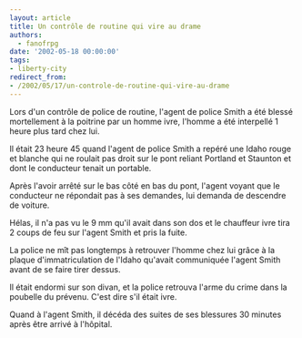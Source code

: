 ```yaml
---
layout: article
title: Un contrôle de routine qui vire au drame
authors:
  - fanofrpg
date: '2002-05-18 00:00:00'
tags:
- liberty-city
redirect_from:
- /2002/05/17/un-controle-de-routine-qui-vire-au-drame
---
```


Lors d'un contrôle de police de routine, l'agent de police Smith a été blessé mortellement à la poitrine par un homme ivre, l'homme a été interpellé 1 heure plus tard chez lui.

Il était 23 heure 45 quand l'agent de police Smith a repéré une Idaho rouge et blanche qui ne roulait pas droit sur le pont reliant Portland et Staunton et dont le conducteur tenait un portable.

Après l'avoir arrêté sur le bas côté en bas du pont, l'agent voyant que le conducteur ne répondait pas à ses demandes, lui demanda de descendre de voiture.

Hélas, il n'a pas vu le 9 mm qu'il avait dans son dos et le chauffeur ivre tira 2 coups de feu sur l'agent Smith et pris la fuite.

La police ne mît pas longtemps à retrouver l'homme chez lui grâce à la plaque d'immatriculation de l'Idaho qu'avait communiquée l'agent Smith avant de se faire tirer dessus.

Il était endormi sur son divan, et la police retrouva l'arme du crime dans la poubelle du prévenu. C'est dire s'il était ivre.

Quand à l'agent Smith, il décéda des suites de ses blessures 30 minutes après être arrivé à l'hôpital.